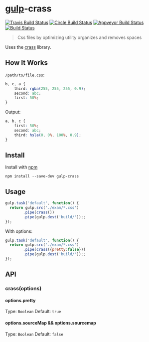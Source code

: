 # [gulp](https://github.com/gulpjs/gulp)-crass  



[![Travis Build Status](http://img.shields.io/travis/c0b41/gulp-crass.svg?style=flat-square)](https://travis-ci.org/c0b41/gulp-crass) [![Circle Build Status](https://img.shields.io/circleci/project/ayhanc0b41kuru/gulp-crass.svg?style=flat-square)](https://circleci.com/gh/c0b41/gulp-crass) [![Appveyor Build Status](https://img.shields.io/appveyor/ci/c0b41/gulp-crass.svg?style=flat-square)](https://ci.appveyor.com/project/c0b41/gulp-crass) [![Build Status](https://img.shields.io/david/c0b41/gulp-crass.svg?style=flat-square)](https://david-dm.org/c0b41/gulp-crass)

> Css files by optimizing utility organizes and removes spaces

Uses the [crass](https://github.com/mattbasta/crass) library.

## How It Works
`/path/to/file.css`:
```css
b, c, a {
    third: rgba(255, 255, 255, 0.9);
    second: abc;
    first: 50%;
}
```



Output:
```css
a, b, c {
    first: 50%;
    second: abc;
    third: hsla(0, 0%, 100%, 0.9);
}

```


## Install

Install with [npm](https://npmjs.org/package/gulp-crass)

```
npm install --save-dev gulp-crass
```


## Usage

```js
gulp.task('default', function() {
  return gulp.src('./exam/*.css')
        .pipe(crass())
        .pipe(gulp.dest('build/'));;
});
```

With options:

```js
gulp.task('default', function() {
  return gulp.src('./exam/*.css')
        .pipe(crass({pretty:false}))
        .pipe(gulp.dest('build/'));;
});
```




## API

### crass(options)


#### options.pretty

Type: `Boolean`
Default: `true`


#### options.sourceMap && options.sourcemap

Type: `Boolean`
Default: `false`

